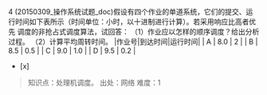 4
(20150309_操作系统试题_doc)假设有四个作业的单道系统，它们的提交、运行时间如下表所示（时间单位：小时，以十进制进行计算）。若采用响应比高者优先
调度的非抢占式调度算法，试回答：
（1）作业应以怎样的顺序调度？给出分析过程。
（2）计算平均周转时间。
|作业号|到达时间|运行时间|
| A | 8.0 | 2 |
| B | 8.5 | 0.5 |
| C | 9.0 | 1.0 |
| D | 9.5 | 0.2 |  
- [x]  

> 知识点：处理机调度。
> 出处：网络
> 难度：1
>   
